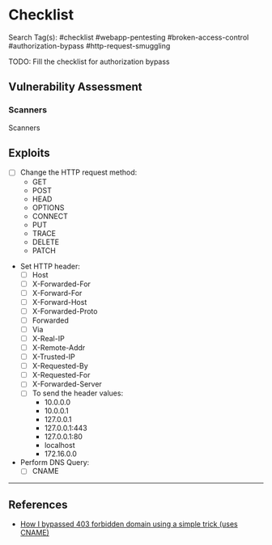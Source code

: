 # Checklist

Search Tag(s): #checklist #webapp-pentesting #broken-access-control #authorization-bypass #http-request-smuggling

TODO: Fill the checklist for authorization bypass

## Vulnerability Assessment

### Scanners

Scanners

## Exploits

- [ ] Change the HTTP request method:
	- GET
	- POST
	- HEAD
	- OPTIONS
	- CONNECT
	- PUT
	- TRACE
	- DELETE
	- PATCH

- Set HTTP header:
	- [ ] Host
	- [ ] X-Forwarded-For
	- [ ] X-Forward-For
	- [ ] X-Forward-Host
	- [ ] X-Forwarded-Proto
	- [ ] Forwarded
	- [ ] Via
	- [ ] X-Real-IP
	- [ ] X-Remote-Addr
	- [ ] X-Trusted-IP
	- [ ] X-Requested-By
	- [ ] X-Requested-For
	- [ ] X-Forwarded-Server
	- [ ] To send the header values:
		- 10.0.0.0
		- 10.0.0.1
		- 127.0.0.1
		- 127.0.0.1:443
		- 127.0.0.1:80
		- localhost
		- 172.16.0.0

- Perform DNS Query:
	- [ ] CNAME

---
## References

- [How I bypassed 403 forbidden domain using a simple trick (uses CNAME)](https://systemweakness.com/how-i-bypassed-403-forbidden-domain-using-a-simple-trick-c2d538de04b8)